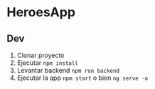 # HeroesApp

## Dev

1. Clonar proyecto
2. Ejecutar `npm install`
3. Levantar backend `npm run backend`
4. Ejecutar la app `npm start` o bien `ng serve -o`
